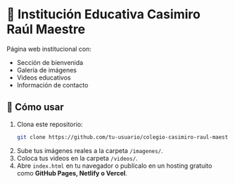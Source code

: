 # 🏫 Institución Educativa Casimiro Raúl Maestre

Página web institucional con:

- Sección de bienvenida  
- Galería de imágenes  
- Videos educativos  
- Información de contacto  

## 🚀 Cómo usar
1. Clona este repositorio:
   ```bash
   git clone https://github.com/tu-usuario/colegio-casimiro-raul-maestre.git
   ```
2. Sube tus imágenes reales a la carpeta `/imagenes/`.
3. Coloca tus videos en la carpeta `/videos/`.
4. Abre `index.html` en tu navegador o publícalo en un hosting gratuito como **GitHub Pages, Netlify o Vercel**.
